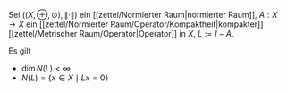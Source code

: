 Sei $((X, \oplus, \odot), \| \cdot \|)$ ein [[zettel/Normierter Raum|normierter Raum]], $A : X \to X$ ein [[zettel/Normierter Raum/Operator/Kompaktheit|kompakter]] [[zettel/Metrischer Raum/Operator|Operator]] in $X$, $L := I - A$.

Es gilt
- $\dim N(L) \lt \infty$
- $N(L) = \{ x \in X \mid Lx = 0 \}$